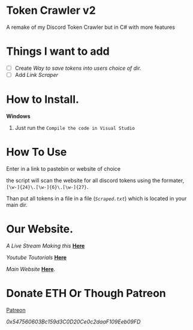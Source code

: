 # Token Crawler v2
A remake of my Discord Token Crawler but in C# with more features

# Things I want to add

- [ ] Create *Way to save tokens into users choice of dir.*
- [ ] Add *Link Scraper*

# How to Install.

**Windows**

1) Just run the `Compile the code in Visual Studio`

# How To Use

Enter in a link to pastebin or website of choice

the script will scan the website for all discord tokens using the formater, ```[\w-]{24}\.[\w-]{6}\.[\w-]{27}```.

Than put all tokens in a file in a file (*`Scraped.txt`*) which is located in your main dir. 

# Our Website.

*A Live Stream Making this* [__Here__](https://www.youtube.com/watch?v=KiS72DANXE0)

*Youtube Toutorials* [__Here__](https://www.youtube.com/c/LucifersAngel666)

*Main Website* [__Here__](http://project-jade.unaux.com/index.html).

# Donate ETH Or Though Patreon

[Patreon](https://www.patreon.com/lucifersangel)


*0x547560603Bc159d3C0D20Ce0c2daaF109Eeb09FD*


